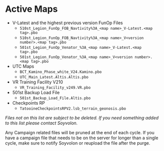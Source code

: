 # Active Maps
- V-Latest and the highest previous version FunOp Files
    - `510st_Legion_FunOp_FOB_Navtivity%3A_<map name>_V-Latest.<map tag>.pbo`
    - `510st_Legion_FunOp_FOB_Navtivity%3A_<map name>_V<version number>.<map tag>.pbo`
    - `501st_Legion_FunOp_Venator_%3A_<map name>_V-Latest.<map tag>.pbo`
    - `501st_Legion_FunOp_Venator_%3A_<map name>_V<version number>.<map tag>.pbo`
- UTC Maps
    - `BCT_Kamino_Phase_white_V24.Kamino.pbo`
    - `UTC_Main_Latest.Altis.Altis.pbo`
- VR Training Facility V210
    - `VR_Training_Facility_v249.VR.pbo`
- 501st Backup Load File
    - `501st_Backup_Load_File.Altis.pbo`
- Checkpoints RP
    - `TatooineCheckpointsRPV2.lsb_terrain_geonosis.pbo`

*Files not on this list are subject to be deleted. If you need something added to this list please contact Soyvolon.*

Any Campaign related files will be pruned at the end of each cycle. If you have a campaign file that needs to be on the server for longer than a single cycle, make sure to notify Soyvolon or reupload the file after the purge.
